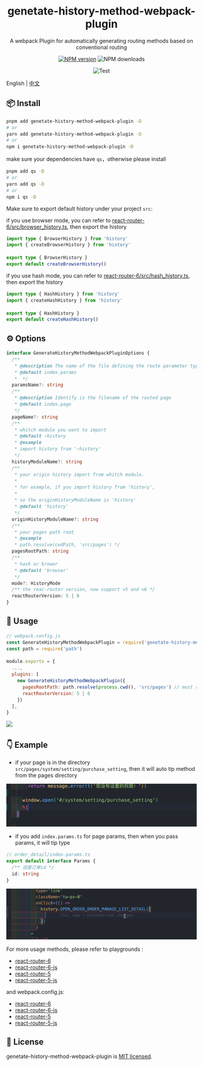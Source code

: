 
<p align="center">
<h1 align="center">genetate-history-method-webpack-plugin</h1>
</p>

<div align="center">
  A webpack Plugin for automatically generating routing methods based on conventional routing

 [![NPM version][npm-image]][npm-url] ![NPM downloads][download-image]

![Test][test-badge]


[npm-image]: https://img.shields.io/npm/v/genetate-history-method-webpack-plugin.svg?style=flat-square
[npm-url]: http://npmjs.org/package/genetate-history-method-webpack-plugin


[download-image]: https://img.shields.io/npm/dm/genetate-history-method-webpack-plugin.svg?style=flat-square



[test-badge]: https://github.com/baozouai/genetate-history-method-webpack-plugin/actions/workflows/ci.yml/badge.svg



</div>

English | [中文](./README-zh_CN.md)

## 📦  Install

```sh
pnpm add genetate-history-method-webpack-plugin -D
# or
yarn add genetate-history-method-webpack-plugin -D
# or
npm i genetate-history-method-webpack-plugin -D
```

make sure your dependencies have `qs`，otherwise please install

```sh
pnpm add qs -D
# or
yarn add qs -D
# or
npm i qs -D
```

Make sure to export default history under your project `src`:

if you use browser mode, you can refer to [react-router-6/src/browser_history.ts](./playgrounds/react-router-6/src/browser_history.ts),  then export the history


```ts
import type { BrowserHistory } from 'history'
import { createBrowserHistory } from 'history'

export type { BrowserHistory }
export default createBrowserHistory()

```

if you use hash mode, you can refer to [react-router-6/src/hash_history.ts](./playgrounds/react-router-6/src/hash_history.ts),  then export the history


```ts
import type { HashHistory } from 'history'
import { createHashHistory } from 'history'

export type { HashHistory }
export default createHashHistory()
```

## ⚙️ Options

```ts
interface GenerateHistoryMethodWebpackPluginOptions {
  /**
   * @description The name of the file defining the route parameter type, must be .ts
   * @default index.params
   *  */
  paramsName?: string
  /**
   * @description Identify is the filename of the routed page
   * @default index.page
   */
  pageName?: string
  /**
   * whitch module you want to import
   * @default ~history
   * @example
   * import history from '~history'
   */
  historyModuleName?: string
  /**
   * your origin history import from whitch module.
   *
   * for example, if you import history from 'history',
   *
   * so the originHistoryModuleName is 'history'
   * @default 'history'
   */
  originHistoryModuleName?: string
  /**
   * your pages path root
   * @example
   * path.resolve(cwdPath, 'src/pages') */
  pagesRootPath: string
  /**
   * hash or brower
   * @default 'browser'
   */
  mode?: HistoryMode
  /** the reac-router version, now support v5 and v6 */
  reactRouterVersion: 5 | 6
}
```
##  🔨 Usage

```js
// webpack.config.js
const GenerateHistoryMethodWebpackPlugin = require('genetate-history-method-webpack-plugin')
const path = require('path')

module.exports = {
  ...,
  plugins: [
    new GenerateHistoryMethodWebpackPlugin({
      pagesRootPath: path.resolve(process.cwd(), 'src/pages') // must required,
      reactRouterVersion: 5 | 6
    })
  ],
}
```
![](./assets/option_example.png)

## 👇 Example

- if your page is in the directory ` src/pages/system/setting/purchase_setting`, then it will auto tip method from the pages directory

![](./assets/method_tip.gif)

- if you add `index.params.ts` for page params, then when you pass params, it will tip type
  
```ts
// order_detail/index.params.ts
export default interface Params {
  /** 这是订单id */
  id: string
}
```
![](./assets/params_tip.gif)

For more usage methods, please refer to playgrounds :

- [react-router-6](./playgrounds/react-router-6/src/app.tsx)
- [react-router-6-js](./playgrounds/react-router-6-js/src/app.jsx)
- [react-router-5](./playgrounds/react-router-5/src/app.tsx)
- [react-router-5-js](./playgrounds/react-router-5-js/src/app.jsx)


and webpack.config.js:

- [react-router-6](./playgrounds/react-router-6/webpack.config.js)
- [react-router-6-js](./playgrounds/react-router-6-js/webpack.config.js)
- [react-router-5](./playgrounds/react-router-5/webpack.config.js)
- [react-router-5-js](./playgrounds/react-router-5-js/webpack.config.js)

## 📄 License

genetate-history-method-webpack-plugin is [MIT licensed](./LICENSE).